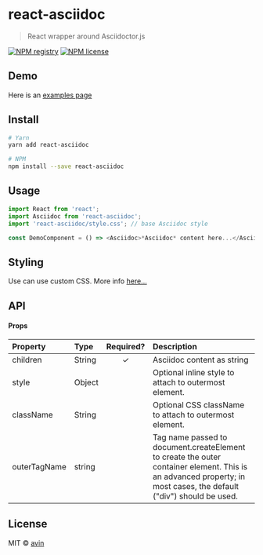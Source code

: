 # react-asciidoc

> React wrapper around Asciidoctor.js

[![NPM registry](https://img.shields.io/npm/v/react-asciidoc.svg?style=for-the-badge)](https://yarnpkg.com/en/package/react-asciidoc) [![NPM license](https://img.shields.io/badge/license-mit-red.svg?style=for-the-badge)](LICENSE)

## Demo

Here is an [examples page](https://avin.github.io/react-asciidoc)

## Install

```bash
# Yarn
yarn add react-asciidoc

# NPM
npm install --save react-asciidoc
```

## Usage

```js
import React from 'react';
import Asciidoc from 'react-asciidoc';
import 'react-asciidoc/style.css'; // base Asciidoc style

const DemoComponent = () => <Asciidoc>*Asciidoc* content here...</Asciidoc>;
```

## Styling

Use can use custom CSS. More info [here...](https://github.com/asciidoctor/asciidoctor-stylesheet-factory)

## API

#### Props

| Property     | Type   | Required? | Description                                                                                                                                                       |
| :----------- | :----- | :-------: | :---------------------------------------------------------------------------------------------------------------------------------------------------------------- |
| children     | String |     ✓     | Asciidoc content as string                                                                                                                                        |
| style        | Object |           | Optional inline style to attach to outermost element.                                                                                                             |
| className    | String |           | Optional CSS className to attach to outermost element.                                                                                                            |
| outerTagName | string |           | Tag name passed to document.createElement to create the outer container element. This is an advanced property; in most cases, the default ("div") should be used. |

## License

MIT © [avin](https://github.com/avin)
